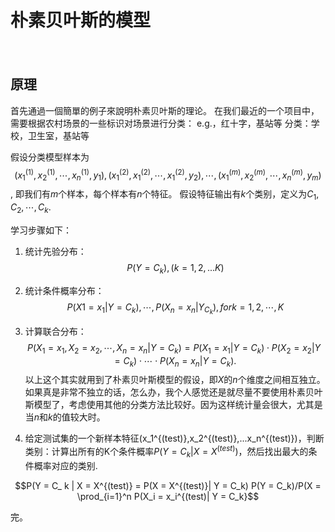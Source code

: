 # 朴素贝叶斯的模型
　　　　
## 原理

首先通過一個簡單的例子來說明朴素贝叶斯的理论。
在我们最近的一个项目中，需要根据农村场景的一些标识对场景进行分类：
e.g.，红十字，基站等
分类：学校，卫生室，基站等

假设分类模型样本为
$$(x_1^{(1)}, x_2^{(1)},\cdots, x_n^{(1)}, y_1), (x_1^{(2)}, x_1^{(2)},\cdots, x_1^{(2)}, y_2),\cdots, (x_1^{(m)}, x_2^{(m)},\cdots, x_n^{(m)}, y_m)$$,
即我们有$m$个样本，每个样本有$n$个特征。
假设特征输出有$k$个类别，定义为$C_1,C_2,\cdots,C_k$.

学习步骤如下：
1. 统计先验分布：
$$P(Y=C_k), (k=1,2,...K)$$

2. 统计条件概率分布：
$$P(X1 = x_1|Y = C_k), \cdots, P(X_n = x_n|Y_C_k), for k = 1,2,\cdots,K$$

3. 计算联合分布：
$$P(X_1  = x_1, X_2 = x_2, \cdots, X_n = x_n | Y = C_k) = P(X_1 =x _1|Y=C_k)\cdot P(X_2 = x_2 | Y = C_k) \cdot \cdots\cdot P(X_n = x_n|Y = C_k).$$
以上这个其实就用到了朴素贝叶斯模型的假设，即$X$的$n$个维度之间相互独立。
如果真是非常不独立的话，怎么办，我个人感觉还是就尽量不要使用朴素贝叶斯模型了，考虑使用其他的分类方法比较好。因为这样统计量会很大，尤其是当$n$和$k$的值较大时。

4. 给定测试集的一个新样本特征(x_1^{(test)},x_2^{(test)},...x_n^{(test)})，判断类别：计算出所有的K个条件概率$P(Y=C_k|X=X^{(test)})$，然后找出最大的条件概率对应的类别.

$$P(Y = C_ k | X = X^{(test)} = P(X = X^{(test)}| Y = C_k) P(Y = C_k)/P(X = \prod_{i=1}^n P(X_i  = x_i^{(test)| Y = C_k}$$

完。
